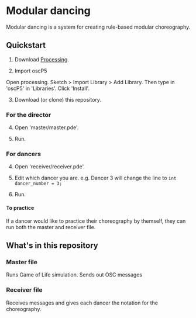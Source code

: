 # Modular dancing

Modular dancing is a system for creating rule-based modular choreography.

## Quickstart

1. Download [Processing](https://processing.org/download/).

2. Import oscP5

Open processing. Sketch > Import Library > Add Library. Then type in 'oscP5' in 'Libraries'. Click 'Install'.

3. Download (or clone) this repository.

### For the director
   
4. Open 'master/master.pde'.

5. Run.

### For dancers

4. Open 'receiver/receiver.pde'.

5. Edit which dancer you are. e.g. Dancer 3 will change the line to `int dancer_number = 3;`

6. Run.

#### To practice

If a dancer would like to practice their choreography by themself, they can run both the master and receiver file.

## What's in this repository

### Master file

Runs Game of Life simulation. Sends out OSC messages

### Receiver file

Receives messages and gives each dancer the notation for the choreography.